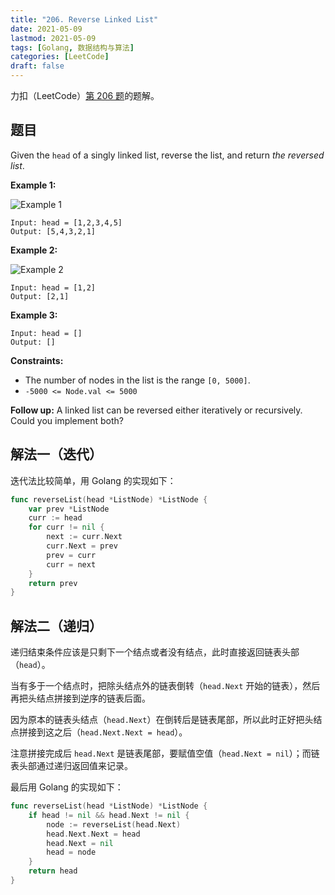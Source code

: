 ```yaml
---
title: "206. Reverse Linked List"
date: 2021-05-09
lastmod: 2021-05-09
tags: [Golang, 数据结构与算法]
categories: [LeetCode]
draft: false
---
```


力扣（LeetCode）[第 206 题](https://leetcode-cn.com/problems/reverse-linked-lists)的题解。

<!--more-->

## 题目

Given the `head` of a singly linked list, reverse the list, and return _the reversed list_.

**Example 1:**

![Example 1](/images/leetcode/daily/206-reverse-linked-list/rev1ex1.jpg)

```text
Input: head = [1,2,3,4,5]
Output: [5,4,3,2,1]
```

**Example 2:**

![Example 2](/images/leetcode/daily/206-reverse-linked-list/rev1ex2.jpg)

```text
Input: head = [1,2]
Output: [2,1]
```

**Example 3:**

```text
Input: head = []
Output: []
```

**Constraints:**

- The number of nodes in the list is the range `[0, 5000]`.
- `-5000 <= Node.val <= 5000`

**Follow up:** A linked list can be reversed either iteratively or recursively. Could you implement both?

## 解法一（迭代）

迭代法比较简单，用 Golang 的实现如下：

```go
func reverseList(head *ListNode) *ListNode {
    var prev *ListNode
    curr := head
    for curr != nil {
        next := curr.Next
        curr.Next = prev
        prev = curr
        curr = next
    }
    return prev
}
```

## 解法二（递归）

递归结束条件应该是只剩下一个结点或者没有结点，此时直接返回链表头部（`head`）。

当有多于一个结点时，把除头结点外的链表倒转（`head.Next` 开始的链表），然后再把头结点拼接到逆序的链表后面。

因为原本的链表头结点（`head.Next`）在倒转后是链表尾部，所以此时正好把头结点拼接到这之后（`head.Next.Next = head`）。

注意拼接完成后 `head.Next` 是链表尾部，要赋值空值（`head.Next = nil`）；而链表头部通过递归返回值来记录。

最后用 Golang 的实现如下：

```go
func reverseList(head *ListNode) *ListNode {
    if head != nil && head.Next != nil {
        node := reverseList(head.Next)
        head.Next.Next = head
        head.Next = nil
        head = node
    }
    return head
}
```
